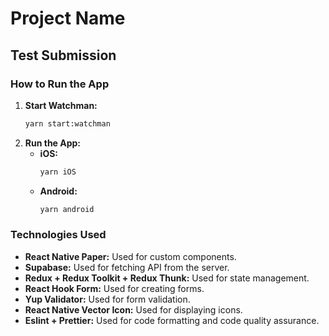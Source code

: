 # Project Name

## Test Submission

### How to Run the App

1. **Start Watchman:**
    ```bash
    yarn start:watchman
    ```
2. **Run the App:**
    - **iOS:**
        ```bash
        yarn iOS
        ```
    - **Android:**
        ```bash
        yarn android
        ```

### Technologies Used

- **React Native Paper:** Used for custom components.
- **Supabase:** Used for fetching API from the server.
- **Redux + Redux Toolkit + Redux Thunk:** Used for state management.
- **React Hook Form:** Used for creating forms.
- **Yup Validator:** Used for form validation.
- **React Native Vector Icon:** Used for displaying icons.
- **Eslint + Prettier:** Used for code formatting and code quality assurance.
